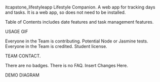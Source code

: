  itcapstone_lifestyleapp
 Lifestyle Companion. 
 A web app for tracking days and tasks.
 It is a web app, so does not need to be installed.

 Table of Contents 
 includes date features and task management features. 

 USAGE GIF
 
 Everyone in the Team is contributing. Potential Node or Jasmine 
 tests. Everyone in the Team is credited. Student license. 

 TEAM CONTACT. 

 There are no badges. 
 There is no FAQ. 
 Insert Changes Here. 

 DEMO DIAGRAM
